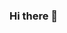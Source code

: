 ### Hi there 👋

<!--
**ewardling/ewardling** is a ✨ _special_ ✨ repository because its `README.md` (this file) appears on your GitHub profile.

Here are some ideas to get you started:

- 🔭 I’m currently working on my PhD in Applied Linguistics at Ball State University.
- 🌱 I’m currently researching language and gender.
- 💬 Ask me about gender, language, pronouns, or bluegrass music.
- 📫 How to reach me: etward@bsu.edu
- 😄 Pronouns: he/him/his or they/them/their
- ⚡ Fun fact: I also play banjo in a bluegrass band, Audie Blaylock and Redline.
